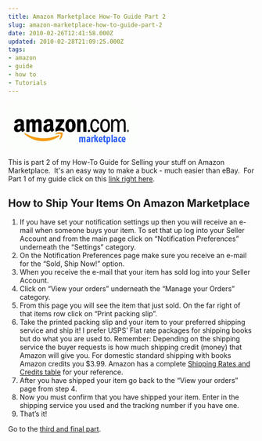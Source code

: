 ```yaml
---
title: Amazon Marketplace How-To Guide Part 2
slug: amazon-marketplace-how-to-guide-part-2
date: 2010-02-26T12:41:58.000Z
updated: 2010-02-28T21:09:25.000Z
tags:
- amazon
- guide
- how to
- Tutorials
---
```


<a rel="attachment wp-att-74" href="http://blog.harrywolff.com/2010/02/amazon-marketplace-how-to-guide-part-2/amazon-marketplace-jpg/"><img class="size-full wp-image-74 alignright" title="amazon-marketplace.jpg" src="/images/posts/2010/02/amazon-marketplace1.jpg" alt="" width="260" height="97" /></a>

This is part 2 of my How-To Guide for Selling your stuff on Amazon Marketplace.  It's an easy way to make a buck - much easier than eBay.  For Part 1 of my guide click on this <a href="http://blog.harrywolff.com/2010/02/amazon-marketplace-how-to-guide-part-1/">link right here</a>.
<h2>How to Ship Your Items On Amazon Marketplace</h2>
<!--more-->
<ol style="list-style-type: decimal;">
	<li>If you have set your notification settings up then you will receive an e-mail when someone buys your item.  To set that up log into your Seller Account and from the main page click on “Notification Preferences” underneath the “Settings” category.</li>
	<li>On the Notification Preferences page make sure you receive an e-mail for the “Sold, Ship Now!” option.</li>
	<li>When you receive the e-mail that your item has sold log into your Seller Account.</li>
	<li>Click on “View your orders” underneath the “Manage your Orders” category.</li>
	<li>From this page you will see the item that just sold.  On the far right of that items row click on “Print packing slip”.</li>
	<li>Take the printed packing slip and your item to your preferred shipping service and ship it!  I prefer USPS’ Flat rate packages for shipping books but do what you are used to.  Remember:  Depending on the shipping service the buyer requests is how much shipping credit (money) that Amazon will give you.  For domestic standard shipping with books Amazon credits you $3.99.  Amazon has a complete <a href="http://www.amazon.com/gp/help/customer/display.html?nodeId=1161252">Shipping Rates and Credits table</a> for your reference.</li>
	<li>After you have shipped your item go back to the “View your orders” page from step 4.</li>
	<li>Now you must confirm that you have shipped your item.  Enter in the shipping service you used and the tracking number if you have one.</li>
	<li>That’s it!</li>
</ol>
Go to the <a href="http://blog.harrywolff.com/2010/02/amazon-marketplace-how-to-guide-part-3/">third and final part</a>.
